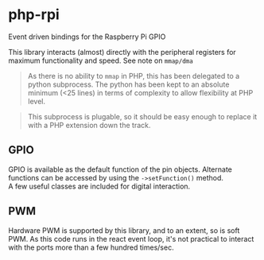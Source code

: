 # php-rpi

Event driven bindings for the Raspberry Pi GPIO

This library interacts (almost) directly with the peripheral registers for maximum functionality and speed.  See note on `mmap/dma`

> As there is no ability to `mmap` in PHP, this has been delegated to a python subprocess.  The python has been kept to an absolute minimum (<25 lines) in 
> terms of complexity to allow flexibility at PHP level.

> This subprocess is plugable, so it should be easy enough to replace it with a PHP extension down the track.


## GPIO

GPIO is available as the default function of the pin objects. Alternate functions can be accessed by using the ```->setFunction()``` method.  
A few useful classes are included for digital interaction.


## PWM

Hardware PWM is supported by this library, and to an extent, so is soft PWM.  As this code runs in the react event loop, it's not practical to 
interact with the ports more than a few hundred times/sec.